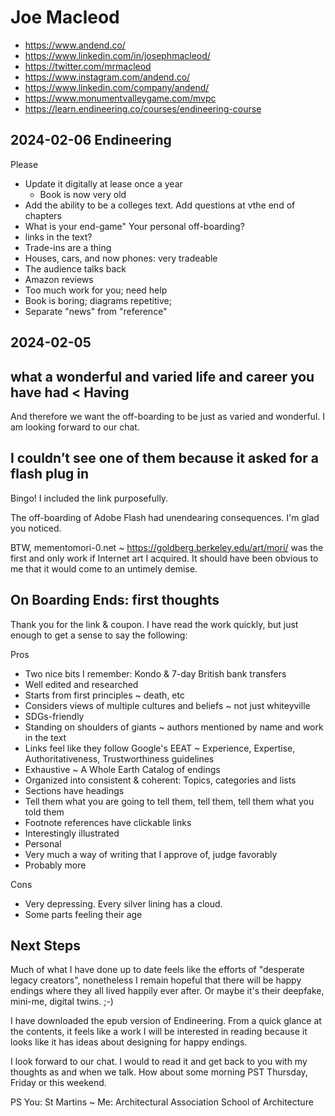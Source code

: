 # Joe Macleod


* https://www.andend.co/
* https://www.linkedin.com/in/josephmacleod/
* https://twitter.com/mrmacleod
* https://www.instagram.com/andend.co/
* https://www.linkedin.com/company/andend/
* https://www.monumentvalleygame.com/mvpc
* https://learn.endineering.co/courses/endineering-course


## 2024-02-06 Endineering

Please

* Update it digitally at lease once a year
  * Book is now very old
* Add the ability to be a colleges text. Add questions at vthe end of chapters
* What is your end-game" Your personal off-boarding?
* links in the text?
* Trade-ins are a thing
* Houses, cars, and now phones: very tradeable
* The audience talks back
* Amazon reviews
* Too much work for you; need help
* Book is boring; diagrams repetitive;
* Separate "news" from "reference"



## 2024-02-05

## what a wonderful and varied life and career you have had < Having

And therefore we want the off-boarding to be just as varied and wonderful. I am looking forward to our chat.


## I couldn’t see one of them because it asked for a flash plug in

Bingo! I included the link purposefully.

The off-boarding of Adobe Flash had unendearing consequences. I'm glad you noticed.

BTW, mementomori-0.net  ~ https://goldberg.berkeley.edu/art/mori/ was the first and only work if Internet art I acquired. It should have been obvious to me that it would come to an untimely demise.


## On Boarding Ends: first thoughts

Thank you for the link & coupon. I have read the work quickly, but just enough to get a sense to say the following:

Pros

* Two nice bits I remember: Kondo & 7-day British bank transfers
* Well edited and researched
* Starts from first principles ~ death, etc
* Considers views of multiple cultures and beliefs ~ not just whiteyville
* SDGs-friendly
* Standing on shoulders of giants ~ authors mentioned by name and work in the text
* Links feel like they follow Google's EEAT ~ Experience, Expertise, Authoritativeness, Trustworthiness guidelines
* Exhaustive ~ A Whole Earth Catalog of endings
* Organized into consistent & coherent: Topics, categories and lists
* Sections have headings
* Tell them what you are going to tell them, tell them, tell them what you told them
* Footnote references have clickable links
* Interestingly illustrated
* Personal
* Very much a way of writing that I approve of, judge favorably
* Probably more

Cons

* Very depressing. Every silver lining has a cloud.
* Some parts feeling their age

## Next Steps

Much of what I have done up to date feels like the efforts of "desperate legacy creators", nonetheless I remain hopeful that there will be happy endings where they all lived happily ever after. Or maybe it's their deepfake, mini-me, digital twins.
;-)

I have downloaded the epub version of Endineering. From a quick glance at the contents, it feels like a work I will be interested in reading because it looks like it has ideas about designing for happy endings.

I look forward to our chat. I would to read it and get back to you with my thoughts as and when we talk. How about some morning PST Thursday, Friday or this weekend.



PS You: St Martins ~ Me: Architectural Association School of Architecture


